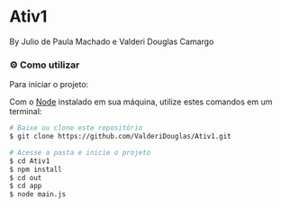 # Ativ1

By Julio de Paula Machado e Valderi Douglas Camargo

### :gear: Como utilizar

Para iniciar o projeto:

Com o [Node](https://nodejs.org/en/) instalado em sua máquina, utilize estes comandos em um terminal:

```bash
# Baixe ou clone este repositório
$ git clone https://github.com/ValderiDouglas/Ativ1.git

# Acesse a pasta e inicie o projeto
$ cd Ativ1
$ npm install
$ cd out
$ cd app
$ node main.js
```
